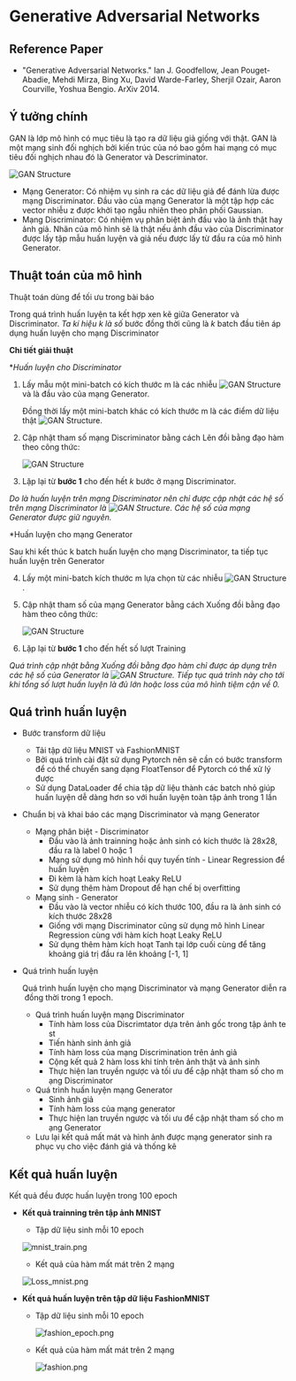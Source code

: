 # Generative Adversarial Networks

## Reference Paper
- "Generative Adversarial Networks." Ian J. Goodfellow, Jean Pouget-Abadie, Mehdi Mirza, Bing Xu, David Warde-Farley, Sherjil Ozair, Aaron Courville, Yoshua Bengio. ArXiv 2014.

## Ý tưởng chính

GAN là lớp mô hình có mục tiêu là tạo ra dữ liệu giả giống với thật. GAN là một mạng sinh đối nghịch bởi kiến trúc của nó bao gồm hai mạng có mục tiêu đối nghịch nhau đó là Generator và Descriminator.

![GAN Structure](./images/GAN_structure.png)

- Mạng Generator: Có nhiệm vụ sinh ra các dữ liệu giả để đánh lừa được mạng Discriminator. Đầu vào của mạng Generator là một tập hợp các vector nhiễu z được khởi tạo ngẫu nhiên theo phân phối Gaussian.
- Mạng Discriminator: Có nhiệm vụ phân biệt ảnh đầu vào là ảnh thật hay ảnh giả. Nhãn của mô hình sẽ là thật nếu ảnh đầu vào của Discriminator được lấy tập mẫu huấn luyện và giả nếu được lấy từ đầu ra của mô hình Generator.

## Thuật toán của mô hình
Thuật toán dùng để tối ưu trong bài báo

Trong quá trình huấn luyện ta kết hợp xen kẽ giữa Generator và Discriminator. *Ta kí hiệu  $k$ là số* bước đồng thời cũng là $k$ batch đầu tiên áp dụng huấn luyện cho mạng Discriminator

**Chi tiết giải thuật**

**Huấn luyện cho Discriminator*

1. Lấy mẫu một mini-batch có kích thước m là các nhiễu ![GAN Structure](./images/eqn1.png) và là đầu vào của mạng Generator. 
    
    Đồng thời lấy một mini-batch khác có kích thước m là các điểm dữ liệu thật ![GAN Structure](./images/eqn2.png).
    
2. Cập nhật tham số mạng Discriminator bằng cách Lên đồi bằng đạo hàm theo công thức:
    
    ![GAN Structure](./images/eqn3.png)
    
3. Lặp lại từ **bước 1** cho đến hết $k$ bước ở mạng Discriminator.

*Do là huấn luyện trên mạng Discriminator nên chỉ được cập nhật các hệ số trên mạng Discriminator là ![GAN Structure](./images/eqn5.png). Các hệ số của mạng Generator được giữ nguyên.*

*Huấn luyện cho mạng Generator

Sau khi kết thúc k batch huấn luyện cho mạng Discriminator, ta tiếp tục huấn luyện trên Generator

4. Lấy một mini-batch kích thước m lựa chọn từ các nhiễu  ![GAN Structure](./images/eqn1.png).
5. Cập nhật tham số của mạng Generator bằng cách Xuống đồi bằng đạo hàm theo công thức:
    
    ![GAN Structure](./images/eqn4.png)
    
6. Lặp lại từ **bước 1** cho đến hết số lượt Training

*Quá trình cập nhật bằng Xuống đồi bằng đạo hàm chỉ được áp dụng trên các hệ số của Generator là ![GAN Structure](./images/eqn6.png). Tiếp tục quá trình này cho tới khi tổng số lượt huấn luyện là đủ lớn hoặc loss của mô hình tiệm cận về 0.*


## Quá trình huấn luyện

- Bước transform dữ liệu
    - Tải tập dữ liệu MNIST và FashionMNIST
    - Bởi quá trình cài đặt sử dụng Pytorch nên sẽ cần có bước transform để có thể chuyển sang dạng FloatTensor để Pytorch có thể xử lý được
    - Sử dụng DataLoader để chia tập dữ liệu thành các batch nhỏ giúp huấn luyện dễ dàng hơn so với huấn luyện toàn tập ảnh trong 1 lần
- Chuẩn bị và khai báo các mạng Discriminator và mạng Generator
    - Mạng phân biệt - Discriminator
        - Đầu vào là ảnh trainning hoặc ảnh sinh có kích thước là 28x28, đầu ra là label 0 hoặc 1
        - Mạng sử dụng mô hình hồi quy tuyến tính - Linear Regression để huấn luyện
        - Đi kèm là hàm kích hoạt Leaky ReLU
        - Sử dụng thêm hàm Dropout để hạn chế bị overfitting
    - Mạng sinh - Generator
        - Đầu vào là vector nhiễu có kích thước 100, đầu ra là ảnh sinh có kích thước 28x28
        - Giống với mạng Discriminator cũng sử dụng mô hình Linear Regression cùng với hàm kích hoạt Leaky ReLU
        - Sử dụng thêm hàm kích hoạt Tanh tại lớp cuối cùng để tăng khoảng giá trị đầu ra lên khoảng [-1, 1]
- Quá trình huấn luyện
    
    Quá trình huấn luyện cho mạng Discriminator và mạng Generator diễn ra đồng thời trong 1 epoch.
    
    - Quá trình huấn luyện mạng Discriminator
        - Tính hàm loss của Discrimtator dựa trên ảnh gốc trong tập ảnh test
        - Tiến hành sinh ảnh giả
        - Tính hàm loss của mạng Discrimination trên ảnh giả
        - Cộng kết quả 2 hàm loss khi tính trên ảnh thật và ảnh sinh
        - Thực hiện lan truyền ngược và tối ưu để cập nhật tham số cho mạng Discriminator
    - Quá trình huấn luyện mạng Generator
        - Sinh ảnh giả
        - Tính hàm loss của mạng generator
        - Thực hiện lan truyền ngược và tối ưu để cập nhật tham số cho mạng Generator
    - Lưu lại kết quả mất mát và hình ảnh được mạng generator sinh ra phục vụ cho việc đánh giá và thống kê

## Kết quả huấn luyện
Kết quả đều được huấn luyện trong 100 epoch
- **Kết quả trainning trên tập ảnh MNIST**
    - Tập dữ liệu sinh mỗi 10 epoch
    
    ![mnist_train.png](./images/mnist_train.png)
    
    - Kết quả của hàm mất mát trên 2 mạng
    
    ![Loss_mnist.png](./images/mnist_loss.png)
    
- **Kết quả huấn luyện trên tập dữ liệu FashionMNIST**
    - Tập dữ liệu sinh mỗi 10 epoch
        
        ![fashion_epoch.png](./images/fashion_epoch.png)
        
    
    - Kết quả của hàm mất mát trên 2 mạng
        
        ![fashion.png](./images/fashion_loss.png)
